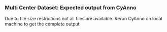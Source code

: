 ### Multi Center Dataset: Expected output from CyAnno
Due to file size restrictions not all files are available. Rerun CyAnno on local machine to get the complete output
